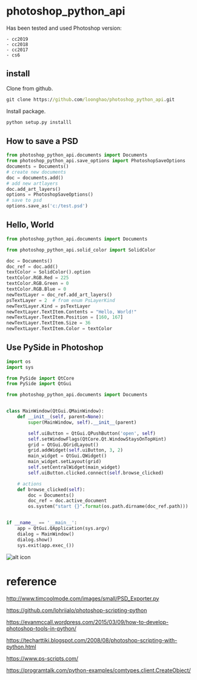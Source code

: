 photoshop_python_api
====================
Has been tested and used Photoshop version:

    - cc2019
    - cc2018
    - cc2017
    - cs6

install
-------
Clone from github.
```cmd
git clone https://github.com/loonghao/photoshop_python_api.git
```
Install package.
```cmd
python setup.py installl
```
How to save a PSD
-----------------
```python
from photoshop_python_api.documents import Documents
from photoshop_python_api.save_options import PhotoshopSaveOptions
documents = Documents()
# create new documents
doc = documents.add()
# add new artlayers
doc.add_art_layers()
options = PhotoshopSaveOptions()
# save to psd
options.save_as('c:/test.psd')
```
Hello, World
------------
```python
from photoshop_python_api.documents import Documents

from photoshop_python_api.solid_color import SolidColor

doc = Documents()
doc_ref = doc.add()
textColor = SolidColor().option
textColor.RGB.Red = 225
textColor.RGB.Green = 0
textColor.RGB.Blue = 0
newTextLayer = doc_ref.add_art_layers()
psTextLayer = 2  # from enum PsLayerKind
newTextLayer.Kind = psTextLayer
newTextLayer.TextItem.Contents = "Hello, World!"
newTextLayer.TextItem.Position = [160, 167]
newTextLayer.TextItem.Size = 36
newTextLayer.TextItem.Color = textColor
```
Use PySide in Photoshop
-----------------------
```python
import os
import sys

from PySide import QtCore
from PySide import QtGui

from photoshop_python_api.documents import Documents


class MainWindow(QtGui.QMainWindow):
    def __init__(self, parent=None):
        super(MainWindow, self).__init__(parent)

        self.uiButton = QtGui.QPushButton('open', self)
        self.setWindowFlags(QtCore.Qt.WindowStaysOnTopHint)
        grid = QtGui.QGridLayout()
        grid.addWidget(self.uiButton, 3, 2)
        main_widget = QtGui.QWidget()
        main_widget.setLayout(grid)
        self.setCentralWidget(main_widget)
        self.uiButton.clicked.connect(self.browse_clicked)

    # actions
    def browse_clicked(self):
        doc = Documents()
        doc_ref = doc.active_document
        os.system("start {}".format(os.path.dirname(doc_ref.path)))


if __name__ == '__main__':
    app = QtGui.QApplication(sys.argv)
    dialog = MainWindow()
    dialog.show()
    sys.exit(app.exec_())

```

![alt icon](https://github.com/loonghao/photoshop_python_api/blob/master/images/pyside_open_folder.gif)

reference
=========
http://www.timcoolmode.com/images/small/PSD_Exporter.py

https://github.com/lohriialo/photoshop-scripting-python

https://evanmccall.wordpress.com/2015/03/09/how-to-develop-photoshop-tools-in-python/

https://techarttiki.blogspot.com/2008/08/photoshop-scripting-with-python.html

https://www.ps-scripts.com/

https://programtalk.com/python-examples/comtypes.client.CreateObject/